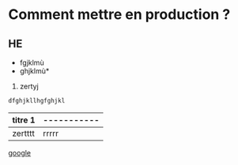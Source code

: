# Comment mettre en production ?

## HE

- fgjklmù
- ghjklmù*

1. zertyj

```php
dfghjkllhgfghjkl
```


| titre 1 | ----------- |
|---------|-------------|
| zertttt | rrrrr       |


[google](https://www.google.fr)